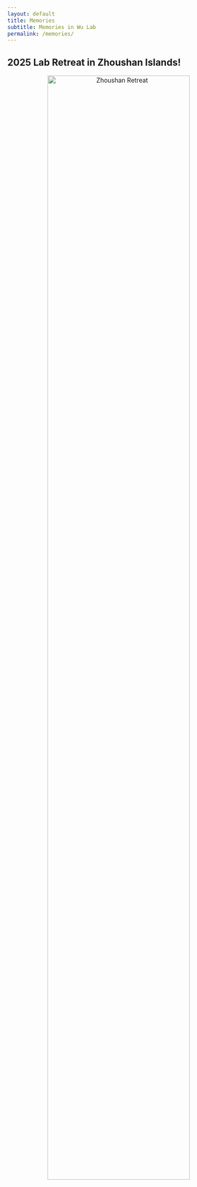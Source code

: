 ```yaml
---
layout: default
title: Memories
subtitle: Memories in Wu Lab
permalink: /memories/
---
```


## 2025 Lab Retreat in Zhoushan Islands!


<div align="center">
  <img src="/assets/img/memories/cover.jpg" alt="Zhoushan Retreat" width="80%">
</div>
